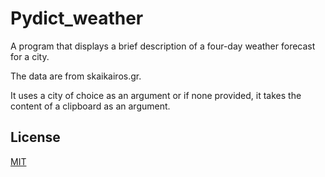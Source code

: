 # Pydict_weather

Α program that displays a brief description of a four-day weather forecast for a city. 

The data are from skaikairos.gr.

It uses a city of choice as an argument or if none provided, it takes the content of a clipboard as an argument.

## License 

[MIT](https://choosealicense.com/licenses/mit/)
